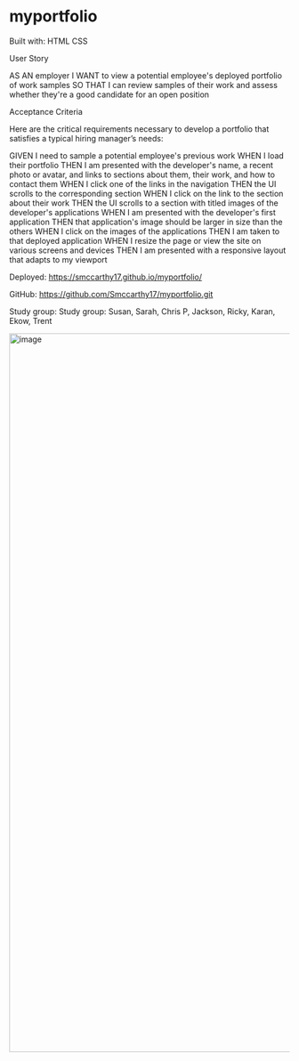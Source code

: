# myportfolio

Built with:
HTML
CSS

User Story

AS AN employer
I WANT to view a potential employee's deployed portfolio of work samples
SO THAT I can review samples of their work and assess whether they're a good candidate for an open position

Acceptance Criteria

Here are the critical requirements necessary to develop a portfolio that satisfies a typical hiring manager’s needs:

GIVEN I need to sample a potential employee's previous work
WHEN I load their portfolio
THEN I am presented with the developer's name, a recent photo or avatar, and links to sections about them, their work, and how to contact them
WHEN I click one of the links in the navigation
THEN the UI scrolls to the corresponding section
WHEN I click on the link to the section about their work
THEN the UI scrolls to a section with titled images of the developer's applications
WHEN I am presented with the developer's first application
THEN that application's image should be larger in size than the others
WHEN I click on the images of the applications
THEN I am taken to that deployed application
WHEN I resize the page or view the site on various screens and devices
THEN I am presented with a responsive layout that adapts to my viewport

Deployed: https://smccarthy17.github.io/myportfolio/

GitHub: https://github.com/Smccarthy17/myportfolio.git

Study group: Study group: Susan, Sarah, Chris P, Jackson, Ricky, Karan, Ekow, Trent

<img width="1292" alt="image" src="https://user-images.githubusercontent.com/90977936/183756984-a3cf651c-9e02-4145-bbd0-5cca476f00b0.png">

